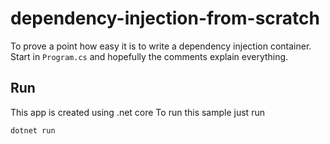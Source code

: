 # dependency-injection-from-scratch

To prove a point how easy it is to write a dependency injection container.
Start in `Program.cs` and hopefully the comments explain everything.

## Run

This app is created using .net core
To run this sample just run

```
dotnet run
```
